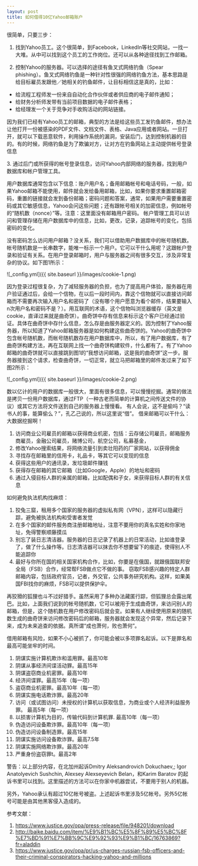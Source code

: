 ```yaml
---
layout: post
title: 如何借得10亿Yahoo邮箱账户
---
```

很简单，只要三步：

1. 找到Yahoo员工。这个很简单，到Facebook，LinkedIn等社交网站，一找一大堆。从中可以找到这个员工的工作岗位。还可以从各种途径找到工作邮箱。

2. 控制Yahoo的服务器。可以选择的途径有鱼叉式网络钓鱼（Spear phishing）。鱼叉式网络钓鱼是一种针对性很强的网络钓鱼方法，基本思路是给目标雇员发跟他／她相关的钓鱼邮件，让目标相信这是真的，比如：
  * 给流程工程师发一份来自自动化合作伙伴或者供应商的电子邮件通知；
  * 给财务分析师发带有当前项目数据的电子邮件表格；
  * 给经理发一个关于竞争对手收购活动的网站链接。

因为我们已经有Yahoo员工的邮箱，典型的方法是给这些员工发钓鱼邮件，想办法让他打开一份被感染的PDF文件、文档文件、表格、Java应用或者网站。一旦打开，就可以下载恶意软件，利用操作系统的漏洞，安装后门，达到控制机器的目的。有的时候，网络钓鱼是为了欺骗对方，让对方在钓鱼网站上主动提供帐号登录信息

3\. 通过后门或所获得的帐号登录信息，访问Yahoo内部网络的服务器，找到用户数据库和帐户管理工具。

用户数据库通常包含以下信息：账户用户名；备用邮箱帐号和电话号码，一般，如果Yahoo邮箱不能使用，邮件就会发给备用邮箱，比如，如果你要求重置邮箱密码，重置的链接就会发到备份邮箱；密码问题和答案，通常，如果用户需要重置密码或其它敏感信息，Yahoo会问这些问题；还有跟帐号相关的加密信息，例如帐号的“随机数（nonce）”等。注意：这里面没有邮箱用户密码。
帐户管理工具可以访问和管理存储在用户数据库中的信息，比如，更改，记录，追踪帐号的变化，包括密码的变化。 

没有密码怎么访问用户邮箱？没关系，我们可以借助用户数据库中的帐号随机数。帐号随机数是一长串数字，能唯一标示一个用户。它可以干什么用呢？这跟帐户登录和验证有关系。在用户登录邮箱时，用户与服务器之间有很多交互，涉及非常复杂的协议。如下图1所示：

![_config.yml]({{ site.baseurl }}/images/cookie-1.png)

因为登录过程很复杂，为了减轻服务器的负担，也为了提高用户体验，服务器在用户验证通过后，会给一个信物，在以后一段时间内，靠这个信物就可以直接访问邮箱而不需要再次输入用户名和密码了（没有哪个用户愿意为看个邮件，结果要输入n次用户名和密码不是？）。用互联网的术语，这个信物叫浏览器缓存（英文是cookie，直译过来就是曲奇饼）。曲奇饼中存有信息来标示这个客户已经通过验证。具体在曲奇饼中存什么信息，怎么存是由服务器定义的。因为控制了Yahoo服务器，所以知道了Yahoo邮箱服务器是如何构建这些曲奇饼的。Yahoo的曲奇饼中包含帐号随机数，而帐号随机数存在用户数据库中，所以，有了用户数据库，有了曲奇饼构建方法，再在互联网上找一个曲奇饼构建软件，什么都有了。有了Yahoo邮箱的曲奇饼就可以直接跳到图1的“我想访问邮箱，这是我的曲奇饼”这一步。服务器接到这个请求，检查曲奇饼，一切正常，就立马把邮箱里的邮件发过来了如下图2所示：

![_config.yml]({{ site.baseurl }}/images/cookie-2.png)

数以亿计的用户的数据库一般很大，里面有很多信息，可以慢慢挖掘。通常的做法是拷贝一份用户数据库，通过FTP（一种古老而简单的计算机之间传送文件的协议）或其它方法将文件送到自己的服务器上慢慢看。
有人会说，这不是偷吗？“读书人的事，能算偷么？”，孔乙己说的，所以这里说“借”。
借来邮箱可以干什么：大数据挖掘啊！
1. 访问商业公司雇员的邮箱以获得商业机密，包括：云存储公司雇员，邮箱服务商雇员，金融公司雇员，赌博公司，航空公司，私募基金，
2. 修改Yahoo搜索结果，将网络流量引到卖壮阳药的厂家网站，以获得佣金
3. 寻找存在邮箱里的信用卡，礼品卡，等其它可以变现的信息
4. 获得这些用户的通讯录，发垃圾邮件赚钱
5. 获得存在邮箱的其它邮箱（比如Google，Apple）的地址和密码
6. 通过入侵目标人群的亲属的邮箱，比如配偶和子女，来获得目标人群的有关信息

如何避免执法机构找麻烦：
1. 狡兔三窟，租用多个国家的服务器的虚拟私有网（VPN），这样可以隐藏行踪，避免被执法机构和受害者发觉
2. 在多个国家的邮件服务商注册邮箱地址，注意不要用你的真名实姓和你家地址，免得警察顺藤摸瓜
3. 别忘了装日志清洁器。服务器的日志记录了机器上的日常活动，比如谁登录了，做了什么操作等。日志清洁器可以抹去你不想要留下的痕迹，使得别人不能追踪你
4. 最好与你所在国的相关国家机构合作，比如，你要是在俄国，就跟俄国联邦安全局（FSB）合作，经常帮FSB做点它不做的事。 窃取FSB感兴趣的特定人群邮箱内容，包括政府官员，记者，外交官，公共事务研究机构。这样，如果美国FBI找你的麻烦，FSB可以提供保护伞。

再狡猾的狐狸也斗不过好猎手。虽然采用了多种办法藏匿行踪，但狐狸总会露出尾巴。比如，上面我们说到的帐号随机数，它可以被用于生成曲奇饼，来访问别人的邮箱，但是，这个随机数在用户修改密码后就会变。如果有人继续使用原来的随机数生成的曲奇饼来访问修改密码后的邮箱，服务器就会发现这个异常，然后记录下来，成为未来追查的依据。真所谓“成也萧何，败也萧何”。

借用邮箱有风险，如果不小心被抓了，你可能会被以多项罪名起诉。以下是罪名和最高可能坐牢的时间。
1. 阴谋实施计算机欺诈和滥用罪。最高10年
2. 阴谋从事经济间谍活动罪。最高15年
3. 阴谋盗窃商业机密罪。最高10年
4. 经济间谍罪。最高15年（每一项）
5. 盗窃商业机密罪。最高10年（每一项）
6. 阴谋实施电话欺诈罪。最高20年
7. 访问（或试图访问）未授权的计算机以获取信息，为商业或个人经济利益服务罪。 最高5年（每一项）
8. 以损害计算机为目的，传输代码到计算机罪. 最高10年（每一项）
9. 伪造访问设备欺诈罪。最高10年（每一项）
10. 伪造访问设备制造罪。最高15年
11. 阴谋实施访问设备欺诈罪。最高7.5年
12. 阴谋实施网络欺诈罪。最高20年
13. 严重身份盗窃罪t。最高2年

警告：以上部分内容，在北加州起诉Dmitry Aleksandrovich Dokuchaev,; Igor Anatolyevich Sushchin, Alexsey Alexseyevich Belan，和Karim Baratov 的起诉书里可以找到。这里描述的方法可以在你家中机器尝试，不要用于别人的机器。

另外，Yahoo承认有超过10亿帐号被盗。上述起诉书里涉及5亿帐号。另外5亿帐号可能是由其他黑客侵入造成的。

参考文献：

1. https://www.justice.gov/opa/press-release/file/948201/download
2. http://baike.baidu.com/item/%E9%B1%BC%E5%8F%89%E5%BC%8F%E7%BD%91%E7%BB%9C%E9%92%93%E9%B1%BC/16763869?fr=aladdin
3. https://www.justice.gov/opa/pr/us-charges-russian-fsb-officers-and-their-criminal-conspirators-hacking-yahoo-and-millions

